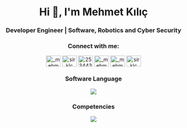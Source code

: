 <h1 align="center">Hi 👋, I'm Mehmet Kılıç</h1>
<h3 align="center">Developer Engineer | Software, Robotics and Cyber Security</h3>

<h3 align="center">Connect with me:</h3>
<p align="center">
<a href="https://twitter.com/sirklc" target="blank"><img align="center" src="https://raw.githubusercontent.com/rahuldkjain/github-profile-readme-generator/master/src/images/icons/Social/twitter.svg" alt="_mehmet35" height="30" width="40" /></a>
<a href="https://linkedin.com/in/sirklc" target="blank"><img align="center" src="https://raw.githubusercontent.com/rahuldkjain/github-profile-readme-generator/master/src/images/icons/Social/linked-in-alt.svg" alt="sirklc" height="30" width="40" /></a>
<a href="https://stackoverflow.com/users/25344305" target="blank"><img align="center" src="https://raw.githubusercontent.com/rahuldkjain/github-profile-readme-generator/master/src/images/icons/Social/stack-overflow.svg" alt="25344305" height="30" width="40" /></a>
<a href="https://instagram.com/sirklc" target="blank"><img align="center" src="https://raw.githubusercontent.com/rahuldkjain/github-profile-readme-generator/master/src/images/icons/Social/instagram.svg" alt="_mehmetkilic" height="30" width="40" /></a>
<a href="https://medium.com/@sirklc" target="blank"><img align="center" src="https://raw.githubusercontent.com/rahuldkjain/github-profile-readme-generator/master/src/images/icons/Social/medium.svg" alt="_mehmetkilic" height="30" width="40" /></a>
<a href="https://youtube.com/@sirklc?sub_confirmation=1" target="blank"><img align="center" src="https://raw.githubusercontent.com/rahuldkjain/github-profile-readme-generator/master/src/images/icons/Social/youtube.svg" alt="sirklc" height="30" width="40" /></a>
</p>

<h3 align="center">Software Language</h3>
<p align="center">
  <a href="https://skillicons.dev">
    <img src="https://skillicons.dev/icons?i=arduino,c,cpp,py" />
  </a>
</p>

<h3 align="center">Competencies</h3>
<p align="center">
  <a href="https://skillicons.dev">
    <img src="https://skillicons.dev/icons?i=arduino,aws,gcp,git,kali,linux,notion,vscode,windows" />
  </a>
</p>
